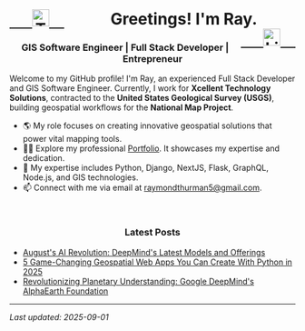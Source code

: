 <div align="center">
  <h1>
    <a href="https://twitter.com/raythurman2386" target="_blank" style="float: left;">
      <img src="https://cdn.jsdelivr.net/npm/simple-icons@3.0.1/icons/twitter.svg" alt="Twitter" height="30" width="30" />
    </a>
    Greetings! I'm Ray.
    <a href="https://linkedin.com/in/raythurman2386" target="_blank" style="float: right;">
      <img src="https://cdn.jsdelivr.net/npm/simple-icons@3.0.1/icons/linkedin.svg" alt="LinkedIn" height="30" width="30" />
    </a>
  </h1>
</div>

<h3 align="center">GIS Software Engineer | Full Stack Developer | Entrepreneur</h3>

Welcome to my GitHub profile! I'm Ray, an experienced Full Stack Developer and GIS Software Engineer. Currently, I work for **Xcellent Technology Solutions**, contracted to the **United States Geological Survey (USGS)**, building geospatial workflows for the **National Map Project**.

- 🌎 My role focuses on creating innovative geospatial solutions that power vital mapping tools.
- 👨‍💻 Explore my professional [Portfolio](https://www.raythurman.dev). It showcases my expertise and dedication.
- 💬 My expertise includes Python, Django, NextJS, Flask, GraphQL, Node.js, and GIS technologies.
- 📫 Connect with me via email at raymondthurman5@gmail.com.

<br />

<h3 align="center">Latest Posts</h3>

- <a href="https://www.raythurman.dev/blog/august-s-ai-revolution-deepmind-s-latest-models-and-offerings" rel="noreferrer noopener">August's AI Revolution: DeepMind's Latest Models and Offerings</a>
- <a href="https://www.raythurman.dev/blog/5-game-changing-geospatial-web-apps-you-can-create-with-python-in-2025" rel="noreferrer noopener">5 Game-Changing Geospatial Web Apps You Can Create With Python in 2025</a>
- <a href="https://www.raythurman.dev/blog/revolutionizing-planetary-understanding-google-deepmind-alphaearth-foundation" rel="noreferrer noopener">Revolutionizing Planetary Understanding: Google DeepMind's AlphaEarth Foundation</a>


---
*Last updated: 2025-09-01*